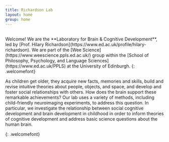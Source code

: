 ```yaml
---
title: Richardson Lab 
layout: home
group: home
---
```


<br>
Welcome! We are the **Laboratory for Brain & Cognitive Development**, led by [Prof. Hilary Richardson](https://www.ed.ac.uk/profile/hilary-richardson). We are part of the [Wee Science](https://www.weescience.ppls.ed.ac.uk/) group within the [School of Philosophy, Psychology, and Language Sciences](https://www.ed.ac.uk/PPLS) at the University of Edinburgh.
{: .welcomefont}

As children get older, they acquire new facts, memories and skills, build and revise intuitive theories about people, objects, and space, and develop and foster social relationships with others. How does the brain support these remarkable achievements? Our lab uses a variety of methods, including child-friendly neuroimaging experiments, to address this question. In particular, we investigate the relationship between social cognitive development and brain development in childhood in order to inform theories of cognitive development and address basic science questions about the human brain.

{: .welcomefont}
